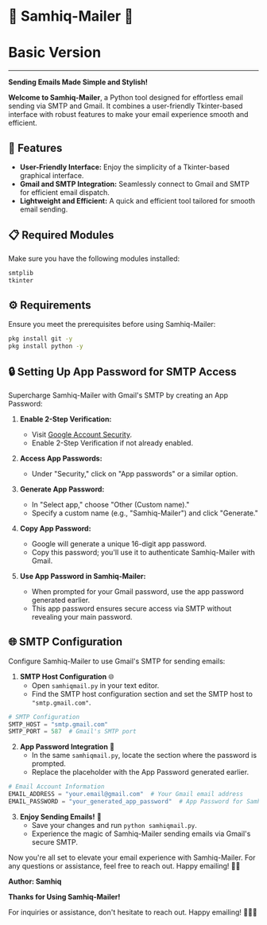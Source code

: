 # 📧 **Samhiq-Mailer** 🚀
# Basic Version
---
**Sending Emails Made Simple and Stylish!**

**Welcome to Samhiq-Mailer**, a Python tool designed for effortless email sending via SMTP and Gmail. It combines a user-friendly Tkinter-based interface with robust features to make your email experience smooth and efficient.

## 🌟 Features

- **User-Friendly Interface:** Enjoy the simplicity of a Tkinter-based graphical interface.
- **Gmail and SMTP Integration:** Seamlessly connect to Gmail and SMTP for efficient email dispatch.
- **Lightweight and Efficient:** A quick and efficient tool tailored for smooth email sending.

## 📋 Required Modules

Make sure you have the following modules installed:

```bash
smtplib
tkinter
```

## ⚙️ Requirements

Ensure you meet the prerequisites before using Samhiq-Mailer:

```bash
pkg install git -y 
pkg install python -y 
```

## 🔒 Setting Up App Password for SMTP Access

Supercharge Samhiq-Mailer with Gmail's SMTP by creating an App Password:

1. **Enable 2-Step Verification:**
   - Visit [Google Account Security](https://myaccount.google.com/security-checkup).
   - Enable 2-Step Verification if not already enabled.

2. **Access App Passwords:**
   - Under "Security," click on "App passwords" or a similar option.

3. **Generate App Password:**
   - In "Select app," choose "Other (Custom name)."
   - Specify a custom name (e.g., "Samhiq-Mailer") and click "Generate."

4. **Copy App Password:**
   - Google will generate a unique 16-digit app password.
   - Copy this password; you'll use it to authenticate Samhiq-Mailer with Gmail.

5. **Use App Password in Samhiq-Mailer:**
   - When prompted for your Gmail password, use the app password generated earlier.
   - This app password ensures secure access via SMTP without revealing your main password.

## 🌐 SMTP Configuration

Configure Samhiq-Mailer to use Gmail's SMTP for sending emails:

1. **SMTP Host Configuration** 🌐
   - Open `samhiqmail.py` in your text editor.
   - Find the SMTP host configuration section and set the SMTP host to `"smtp.gmail.com"`.

```python
# SMTP Configuration
SMTP_HOST = "smtp.gmail.com"
SMTP_PORT = 587  # Gmail's SMTP port
```

2. **App Password Integration** 🔑
   - In the same `samhiqmail.py`, locate the section where the password is prompted.
   - Replace the placeholder with the App Password generated earlier.

```python
# Email Account Information
EMAIL_ADDRESS = "your.email@gmail.com"  # Your Gmail email address
EMAIL_PASSWORD = "your_generated_app_password"  # App Password for Samhiq-Mailer
```

3. **Enjoy Sending Emails!** 🚀
   - Save your changes and run `python samhiqmail.py`.
   - Experience the magic of Samhiq-Mailer sending emails via Gmail's secure SMTP.

Now you're all set to elevate your email experience with Samhiq-Mailer. For any questions or assistance, feel free to reach out. Happy emailing! 📧✨

**Author: Samhiq**

**Thanks for Using Samhiq-Mailer!**

For inquiries or assistance, don't hesitate to reach out. Happy emailing! 🚀📧✨
